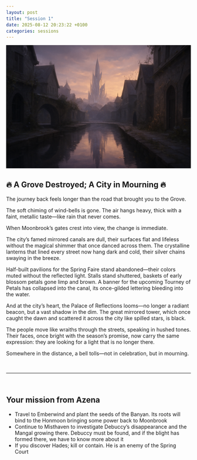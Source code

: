 ```yaml
---
layout: post
title: "Session 1"
date: 2025-08-12 20:23:22 +0100
categories: sessions
---
```


![Moonbrook-dark](/assets/images/moonbrook-dark.png)

## 🔥 A Grove Destroyed; A City in Mourning 🔥

The journey back feels longer than the road that brought you to the Grove.

The soft chiming of wind-bells is gone. The air hangs heavy, thick with a faint, metallic taste—like rain that never comes.

When Moonbrook’s gates crest into view, the change is immediate.

The city’s famed mirrored canals are dull, their surfaces flat and lifeless without the magical shimmer that once danced across them. The crystalline lanterns that lined every street now hang dark and cold, their silver chains swaying in the breeze.

Half-built pavilions for the Spring Faire stand abandoned—their colors muted without the reflected light. Stalls stand shuttered, baskets of early blossom petals gone limp and brown. A banner for the upcoming Tourney of Petals has collapsed into the canal, its once-gilded lettering bleeding into the water.

And at the city’s heart, the Palace of Reflections looms—no longer a radiant beacon, but a vast shadow in the dim. The great mirrored tower, which once caught the dawn and scattered it across the city like spilled stars, is black.

The people move like wraiths through the streets, speaking in hushed tones. Their faces, once bright with the season’s promise, now carry the same expression: they are looking for a light that is no longer there.

Somewhere in the distance, a bell tolls—not in celebration, but in mourning.

<br>

---

<br>

## Your mission from Azena

- Travel to Emberwind and plant the seeds of the Banyan. Its roots will bind to the Honmoon bringing some power back to Moonbrook
- Continue to Misthaven to investigate Debuccy’s disappearance and the Mangal growing there. Debuccy must be found, and if the blight has formed there, we have to know more about it
- If you discover Hades; kill or contain. He is an enemy of the Spring Court
